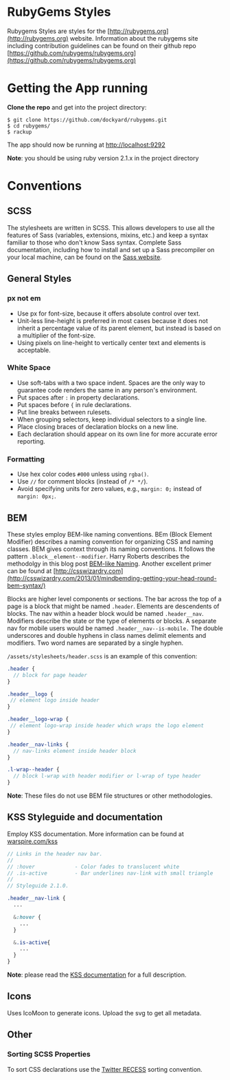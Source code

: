 # RubyGems Styles

Rubygems Styles are styles for the [http://rubygems.org](http://rubygems.org) website.
Information about the rubygems site including contribution guidelines can be found on their github repo [https://github.com/rubygems/rubygems.org](https://github.com/rubygems/rubygems.org)


# Getting the App running

**Clone the repo** and get into the project directory:

```
$ git clone https://github.com/dockyard/rubygems.git
$ cd rubygems/
$ rackup
```

The app should now be running at [http://localhost:9292](http://localhost:9292)

**Note**: you should be using ruby version 2.1.x in the project directory


# Conventions

## SCSS

The stylesheets are written in SCSS. This allows developers to use all the features of Sass (variables, extensions, mixins, etc.) and keep a syntax familiar to those who don't know Sass syntax. Complete Sass documentation, including how to install and set up a Sass precompiler on your local machine, can be found on the [Sass website](http://sass-lang.com/documentation/file.SASS_REFERENCE.html).


## General Styles

### px not em

- Use px for font-size, because it offers absolute control over text.
- Unit-less line-height is preferred in most cases because it does not inherit a percentage value of its parent element, but instead is based on a multiplier of the font-size.
- Using pixels on line-height to vertically center text and elements is acceptable.

### White Space
- Use soft-tabs with a two space indent. Spaces are the only way to guarantee code renders the same in any person's environment.
- Put spaces after `:` in property declarations.
- Put spaces before `{` in rule declarations.
- Put line breaks between rulesets.
- When grouping selectors, keep individual selectors to a single line.
- Place closing braces of declaration blocks on a new line.
- Each declaration should appear on its own line for more accurate error reporting.

### Formatting

- Use hex color codes `#000` unless using `rgba()`.
- Use `//` for comment blocks (instead of `/* */`).
- Avoid specifying units for zero values, e.g., `margin: 0;` instead of `margin: 0px;`.


## BEM
These styles employ BEM-like naming conventions. BEm (Block Element Modifier) describes a naming convention for organizing CSS and naming classes. BEM gives context through its naming conventions. It follows the pattern `.block__element--modifier`. Harry Roberts describes the methodolgy in this blog post [BEM-like Naming](http://cssguidelin.es/#bem-like-naming). Another excellent primer can be found at [http://csswizardry.com](http://csswizardry.com/2013/01/mindbemding-getting-your-head-round-bem-syntax/)

Blocks are higher level components or sections. The bar across the top of a page is a block that might be named `.header`. Elements are descendents of blocks. The nav within a header block would be named `.header__nav`. Modifiers describe the state or the type of elements or blocks. A separate nav for mobile users would be named `.header__nav--is-mobile.` The double underscores and double hyphens in class names delimit elements and modifiers. Two word names are separated by a single hyphen.

`/assets/stylesheets/header.scss` is an example of this convention:

```scss
.header {
  // block for page header
}

.header__logo {
 // element logo inside header
}

.header__logo-wrap {
 // element logo-wrap inside header which wraps the logo element
}

.header__nav-links {
  // nav-links element inside header block
}

.l-wrap--header {
  // block l-wrap with header modifier or l-wrap of type header
}
```

**Note**: These files do not use BEM file structures or other methodologies.


## KSS Styleguide and documentation

Employ KSS documentation. More information can be found at [warspire.com/kss](http://warpspire.com/kss/)

```scss
// Links in the header nav bar.
//
// :hover             - Color fades to translucent white
// .is-active         - Bar underlines nav-link with small triangle
//
// Styleguide 2.1.0.

.header__nav-link {
  ...

  &:hover {
    ...
  }

  &.is-active{
    ...
  }
}
```
**Note**: please read the [KSS documentation](http://warpspire.com/kss/syntax/) for a full description.


## Icons

Uses IcoMoon to generate icons. Upload the svg to get all metadata.


## Other

### Sorting SCSS Properties

To sort CSS declarations use the [Twitter RECESS](https://github.com/twitter/recess/blob/master/lib/lint/strict-property-order.js#L36) sorting convention.

